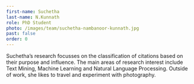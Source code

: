 ```yaml
---
first-name: Suchetha
last-name: N.Kunnath
role: PhD Student
photo: /images/team/suchetha-nambanoor-kunnath.jpg
past: false
order: 0
---
```

Suchetha’s research focusses on the classification of citations based on their
purpose and influence. The main areas of research interest include Text
Mining, Machine Learning and Natural Language Processing. Outside of work,
she likes to travel and experiment with photography.
